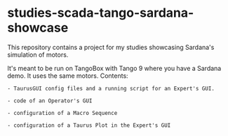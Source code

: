 # studies-scada-tango-sardana-showcase
This repository contains a project for my studies showcasing Sardana's simulation of motors.

It's meant to be run on TangoBox with Tango 9 where you have a Sardana demo. It uses the same motors.
Contents:

	- TaurusGUI config files and a running script for an Expert's GUI.

	- code of an Operator's GUI

	- configuration of a Macro Sequence

	- configuration of a Taurus Plot in the Expert's GUI


